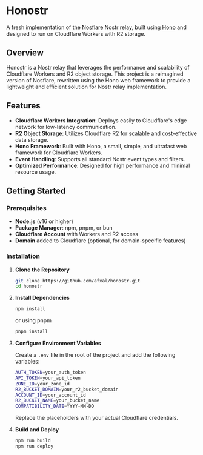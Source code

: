 # Honostr

A fresh implementation of the [Nosflare](https://github.com/Spl0itable/nosflare) Nostr relay, built using [Hono](https://github.com/honojs/hono) and designed to run on Cloudflare Workers with R2 storage.

## Overview

Honostr is a Nostr relay that leverages the performance and scalability of Cloudflare Workers and R2 object storage. This project is a reimagined version of Nosflare, rewritten using the Hono web framework to provide a lightweight and efficient solution for Nostr relay implementation.

## Features

- **Cloudflare Workers Integration**: Deploys easily to Cloudflare's edge network for low-latency communication.
- **R2 Object Storage**: Utilizes Cloudflare R2 for scalable and cost-effective data storage.
- **Hono Framework**: Built with Hono, a small, simple, and ultrafast web framework for Cloudflare Workers.
- **Event Handling**: Supports all standard Nostr event types and filters.
- **Optimized Performance**: Designed for high performance and minimal resource usage.

## Getting Started

### Prerequisites

- **Node.js** (v16 or higher)
- **Package Manager**: npm, pnpm, or bun
- **Cloudflare Account** with Workers and R2 access
- **Domain** added to Cloudflare (optional, for domain-specific features)

### Installation

1. **Clone the Repository**

   ```bash
   git clone https://github.com/afxal/honostr.git
   cd honostr

   ```

2. **Install Dependencies**

   ```bash
   npm install
   ```

   or using pnpm

   ```bash
   pnpm install
   ```

3. **Configure Environment Variables**

   Create a `.env` file in the root of the project and add the following variables:

   ```bash
   AUTH_TOKEN=your_auth_token
   API_TOKEN=your_api_token
   ZONE_ID=your_zone_id
   R2_BUCKET_DOMAIN=your_r2_bucket_domain
   ACCOUNT_ID=your_account_id
   R2_BUCKET_NAME=your_bucket_name
   COMPATIBILITY_DATE=YYYY-MM-DD
   ```

   Replace the placeholders with your actual Cloudflare credentials.

4. **Build and Deploy**

   ```bash
   npm run build
   npm run deploy
   ```
